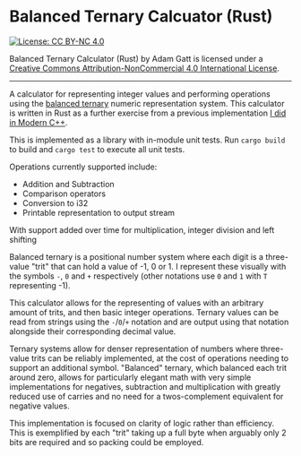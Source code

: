# Balanced Ternary Calcuator (Rust)

[![License: CC BY-NC 4.0](https://licensebuttons.net/l/by-nc/4.0/88x31.png)](https://creativecommons.org/licenses/by-nc/4.0/)

Balanced Ternary Calculator (Rust) by Adam Gatt is licensed under a [Creative Commons Attribution-NonCommercial 4.0 International License](https://creativecommons.org/licenses/by-nc/4.0/).

---

A calculator for representing integer values and performing operations using the [balanced ternary](https://en.wikipedia.org/wiki/Balanced_ternary) numeric representation system. This calculator is written in Rust as a further exercise from a previous implementation [I did in Modern C++](https://github.com/adamagatt/balanced_ternary_cpp).

This is implemented as a library with in-module unit tests. Run `cargo build` to build and `cargo test` to execute all unit tests.

Operations currently supported include:
* Addition and Subtraction
* Comparison operators
* Conversion to i32
* Printable representation to output stream

With support added over time for multiplication, integer division and left shifting

Balanced ternary is a positional number system where each digit is a three-value "trit" that can hold a value of -1, 0 or 1. I represent these visually with the symbols `-`, `0` and `+` respectively (other notations use `0` and `1` with `T` representing -1).

This calculator allows for the representing of values with an arbitrary amount of trits, and then basic integer operations. Ternary values can be read from strings using the `-`/`0`/`+` notation and are output using that notation alongside their corresponding decimal value.

Ternary systems allow for denser representation of numbers where three-value trits can be reliably implemented, at the cost of operations needing to support an additional symbol. "Balanced" ternary, which balanced each trit around zero, allows for particularly elegant math with very simple implementations for negatives, subtraction and multiplication with greatly reduced use of carries and no need for a twos-complement equivalent for negative values.

This implementation is focused on clarity of logic rather than efficiency. This is exemplified by each "trit" taking up a full byte when arguably only 2 bits are required and so packing could be employed.